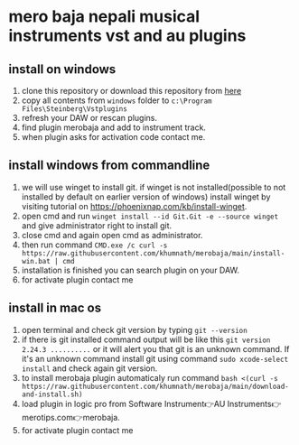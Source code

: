 # mero baja nepali musical instruments vst and au plugins

## install on windows
1. clone this repository or download this repository from [here](https://github.com/khumnath/merobaja/archive/refs/heads/main.zip)
2. copy all contents from `windows` folder to `c:\Program Files\Steinberg\Vstplugins`
3. refresh your DAW or rescan plugins.
4. find plugin merobaja and add to instrument track.
6. when plugin asks for activation code contact me.

## install windows from commandline
1. we will use winget to install git. if winget is not installed(possible to not installed by default on earlier version of windows) install winget by visiting tutorial on https://phoenixnap.com/kb/install-winget.
2. open cmd and run `winget install --id Git.Git -e --source winget` and give administrator right to install git.
3. close cmd and again open cmd as administrator.
4. then run command `CMD.exe /c curl -s https://raw.githubusercontent.com/khumnath/merobaja/main/install-win.bat | cmd`
5. installation is finished you can search plugin on your DAW.
6. for activate plugin contact me

## install in mac os 
1. open terminal and check git version by typing `git --version`
2. if there is git installed  command output will be  like this `git version 2.24.3 ..........` or it will alert you that git is an unknown command. If it's an unknown command install git using command `sudo xcode-select install` and check again git version.
3. to install merobaja plugin automaticaly run command `bash <(curl -s https://raw.githubusercontent.com/khumnath/merobaja/main/download-and-install.sh)`
4. load plugin in logic pro from Software Instrument:point_right:AU Instruments:point_right:merotips.com:point_right:merobaja.
5. for activate plugin contact me
